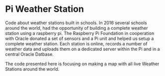 # Pi Weather Station
Code about weather stations built in schools. 
In 2016 several schools around the world, had the opportunity of building a complete weather station using a raspberry pi.
The Raspberry Pi Foundation in cooperation with Oracle donated a set of sensors and a Pi unit and helped us setup a complete weather station. 
Each station is online, records a number of weather data and uploads them on a dedicated server within the Pi and in a central Oracle Datbase.

The code presented here is focusing on making a map with all live Weather Stations around the world.
